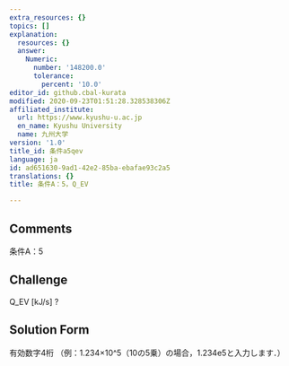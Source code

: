 ```yaml
---
extra_resources: {}
topics: []
explanation:
  resources: {}
  answer:
    Numeric:
      number: '148200.0'
      tolerance:
        percent: '10.0'
editor_id: github.cbal-kurata
modified: 2020-09-23T01:51:28.328538306Z
affiliated_institute:
  url: https://www.kyushu-u.ac.jp
  en_name: Kyushu University
  name: 九州大学
version: '1.0'
title_id: 条件a5qev
language: ja
id: ad651630-9ad1-42e2-85ba-ebafae93c2a5
translations: {}
title: 条件A：5，Q_EV

---
```


## Comments
条件A：5

## Challenge
Q_EV [kJ/s] ?

## Solution Form
有効数字4桁
（例：1.234×10^5（10の5乗）の場合，1.234e5と入力します．）




